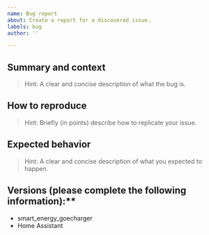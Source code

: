 ```yaml
---
name: Bug report
about: Create a report for a discovered issue.
labels: bug
author: ''

---
```


## Summary and context

> Hint: A clear and concise description of what the bug is.

## How to reproduce

> Hint: Briefly (in points) describe how to replicate your issue.

## Expected behavior

> Hint: A clear and concise description of what you expected to happen.

## Versions (please complete the following information):**

 - smart_energy_goecharger
 - Home Assistant
